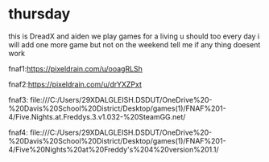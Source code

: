 # thursday
this is DreadX and aiden
we play games for a living u should too 
every day i will add one more game but not on the weekend
tell me if any thing doesent work

fnaf1:https://pixeldrain.com/u/ooagRLSh

fnaf2:https://pixeldrain.com/u/drYXZPxt

fnaf3: file:///C:/Users/29XDALGLEISH.DSDUT/OneDrive%20-%20Davis%20School%20District/Desktop/games(1)/FNAF%201-4/Five.Nights.at.Freddys.3.v1.032-%20SteamGG.net/

fnaf4: file:///C:/Users/29XDALGLEISH.DSDUT/OneDrive%20-%20Davis%20School%20District/Desktop/games(1)/FNAF%201-4/Five%20Nights%20at%20Freddy's%204%20version%201.1/






